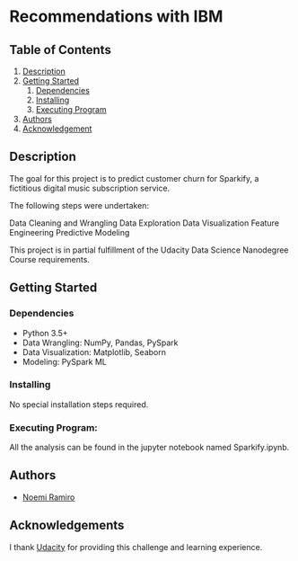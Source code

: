 # Recommendations with IBM

## Table of Contents
1. [Description](#description)
2. [Getting Started](#getting_started)
	1. [Dependencies](#dependencies)
	2. [Installing](#installing)
	3. [Executing Program](#executing)
3. [Authors](#authors)
4. [Acknowledgement](#acknowledgement)

<a name="descripton"></a>
## Description

The goal for this project is to predict customer churn for Sparkify, a fictitious digital music subscription service. 

The following steps were undertaken:

Data Cleaning and Wrangling
Data Exploration
Data Visualization
Feature Engineering
Predictive Modeling

This project is in partial fulfillment of the Udacity Data Science Nanodegree Course requirements. 

<a name="getting_started"></a>
## Getting Started

<a name="dependencies"></a>
### Dependencies
* Python 3.5+
* Data Wrangling: NumPy, Pandas, PySpark
* Data Visualization: Matplotlib, Seaborn
* Modeling: PySpark ML

<a name="installing"></a>
### Installing
No special installation steps required.

<a name="executing"></a>

### Executing Program:
All the analysis can be found in the jupyter notebook named Sparkify.ipynb.

<a name="authors"></a>
## Authors

* [Noemi Ramiro](https://github.com/noemistatcat)

## Acknowledgements

I thank [Udacity](https://www.udacity.com/) for providing this challenge and learning experience.
